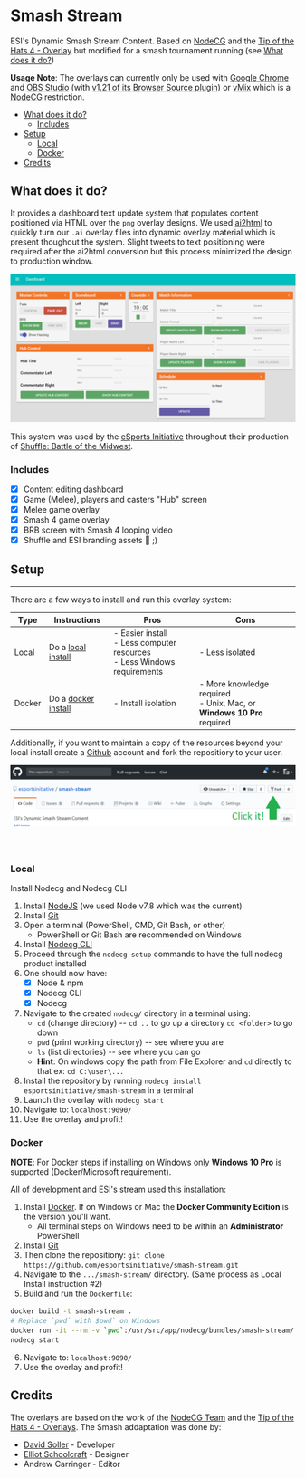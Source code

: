# Smash Stream

ESI's Dynamic Smash Stream Content. Based on [NodeCG](http://nodecg.com) and the [Tip of the Hats 4 - Overlay](https://github.com/TipoftheHats/toth4-overlay) but modified for a smash tournament running (see [What does it do?](#what-does-it-do))

**Usage Note**: The overlays can currently only be used with [Google Chrome](https://www.google.com/chrome/) and [OBS Studio](https://obsproject.com/) (with [v1.21 of its Browser Source plugin](https://github.com/kc5nra/obs-browser/releases/tag/1.21)) or [vMix](http://www.vmix.com/) which is a [NodeCG](http://nodecg.com) restriction.

<!-- TOC depthFrom:2 -->

- [What does it do?](#what-does-it-do)
    - [Includes](#includes)
- [Setup](#setup)
    - [Local](#local)
    - [Docker](#docker)
- [Credits](#credits)

<!-- /TOC -->

## What does it do?

It provides a dashboard text update system that populates content positioned via HTML over the `png` overlay designs. We used [ai2html](http://ai2html.org/) to quickly turn our `.ai` overlay files into dynamic overlay material which is present thoughout the system. Slight tweets to text positioning were required after the ai2html conversion but this process minimized the design to production window.

![Dashboard](readme-images/dashboard.PNG)

This system was used by the [eSports Initiative](http://esi.gg) throughout their production of [Shuffle: Battle of the Midwest](https://smash.gg/tournament/shuffle-battle-of-the-midwest).

### Includes

- [x] Content editing dashboard
- [x] Game (Melee), players and casters "Hub" screen
- [x] Melee game overlay
- [x] Smash 4 game overlay
- [x] BRB screen with Smash 4 looping video
- [x] Shuffle and ESI branding assets :tada: ;)

## Setup
---

There are a few ways to install and run this overlay system:

Type | Instructions | Pros | Cons
--- | --- | --- | ---
Local | Do a [local install](#local) | - Easier install <br> - Less computer resources <br> - Less Windows requirements | - Less isolated
Docker | Do a [docker install](#docker) | - Install isolation | - More knowledge required <br> - Unix, Mac, or **Windows 10 Pro** required

Additionally, if you want to maintain a copy of the resources beyond your local install create a [Github](https://github.com/) account and fork the repositiory to your user. <div style="height:150px;">![Github Fork](readme-images/github-fork.png)</div>


### Local

Install Nodecg and Nodecg CLI

1. Install [NodeJS](https://nodejs.org/) (we used Node v7.8 which was the current)
2. Install [Git](https://git-scm.com/)
3. Open a terminal (PowerShell, CMD, Git Bash, or other)
	- PowerShell or Git Bash are recommended on Windows
4. Install [Nodecg CLI](https://www.npmjs.com/package/nodecg-cli)
5. Proceed through the `nodecg setup` commands to have the full nodecg product installed
6. One should now have:
	- [x] Node & npm
	- [x] Nodecg CLI
	- [x] Nodecg
6. Navigate to the created `nodecg/` directory in a terminal using:
	- `cd` (change directory) -- `cd ..` to go up a directory `cd <folder>` to go down
	- `pwd` (print working directory) -- see where you are
	- `ls` (list directories) -- see where you can go
	- **Hint**: On windows copy the path from File Explorer and `cd` directly to that ex: `cd C:\user\...`
7. Install the repository by running `nodecg install esportsinitiative/smash-stream` in a terminal
8. Launch the overlay with `nodecg start`
9. Navigate to: `localhost:9090/`
10. Use the overlay and profit!

### Docker

**NOTE**: For Docker steps if installing on Windows only **Windows 10 Pro** is supported (Docker/Microsoft requirement).

All of development and ESI's stream used this installation:

1. Install [Docker](https://www.docker.com/). If on Windows or Mac the **Docker Community Edition** is the version you'll want.
	- All terminal steps on Windows need to be within an **Administrator** PowerShell
2. Install [Git](https://git-scm.com/)
3. Then clone the repositiony: `git clone https://github.com/esportsinitiative/smash-stream.git`
4. Navigate to the `.../smash-stream/` directory. (Same process as Local Install instruction #2)
5. Build and run the `Dockerfile`:

```bash
docker build -t smash-stream .
# Replace `pwd` with $pwd` on Windows
docker run -it --rm -v `pwd`:/usr/src/app/nodecg/bundles/smash-stream/ -p 9090:9090 smash-stream bash
nodecg start
```

6. Navigate to: `localhost:9090/`
7. Use the overlay and profit!

## Credits

The overlays are based on the work of the [NodeCG Team](http://nodecg.com/) and the [Tip of the Hats 4 - Overlays](https://github.com/TipoftheHats/toth4-overlay). The Smash addaptation was done by:

- [David Soller](https://github.com/3ygun) - Developer
- [Elliot Schoolcraft]() - Designer
- Andrew Carringer - Editor
